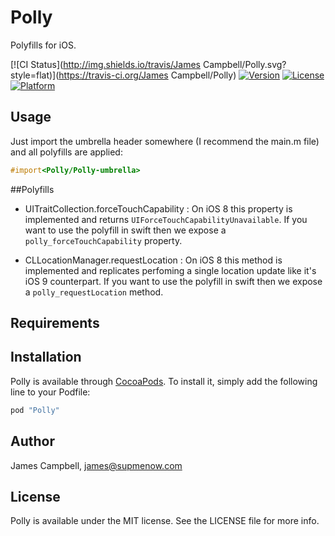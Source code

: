 # Polly

Polyfills for iOS.

[![CI Status](http://img.shields.io/travis/James Campbell/Polly.svg?style=flat)](https://travis-ci.org/James Campbell/Polly)
[![Version](https://img.shields.io/cocoapods/v/Polly.svg?style=flat)](http://cocoapods.org/pods/Polly)
[![License](https://img.shields.io/cocoapods/l/Polly.svg?style=flat)](http://cocoapods.org/pods/Polly)
[![Platform](https://img.shields.io/cocoapods/p/Polly.svg?style=flat)](http://cocoapods.org/pods/Polly)

## Usage

Just import the umbrella header somewhere (I recommend the main.m file) and all polyfills are applied:

```objective-c
#import<Polly/Polly-umbrella>
```

##Polyfills

- UITraitCollection.forceTouchCapability : On iOS 8 this property is implemented and returns `UIForceTouchCapabilityUnavailable`. If you want to use the polyfill in swift then we expose a `polly_forceTouchCapability` property.

- CLLocationManager.requestLocation : On iOS 8 this method is implemented and replicates perfoming a single location update like it's iOS 9 counterpart. If you want to use the polyfill in swift then we expose a `polly_requestLocation` method.

## Requirements

## Installation

Polly is available through [CocoaPods](http://cocoapods.org). To install
it, simply add the following line to your Podfile:

```ruby
pod "Polly"
```

## Author

James Campbell, james@supmenow.com

## License

Polly is available under the MIT license. See the LICENSE file for more info.
